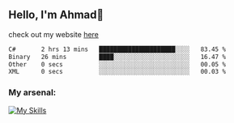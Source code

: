 
## Hello, I'm Ahmad👋

check out my website [here](https://ahmadalwi.com/)

<!--START_SECTION:waka-->

```txt
C#       2 hrs 13 mins   █████████████████████░░░░   83.45 %
Binary   26 mins         ████░░░░░░░░░░░░░░░░░░░░░   16.47 %
Other    0 secs          ░░░░░░░░░░░░░░░░░░░░░░░░░   00.05 %
XML      0 secs          ░░░░░░░░░░░░░░░░░░░░░░░░░   00.03 %
```

<!--END_SECTION:waka-->

### My arsenal:

[![My Skills](https://skillicons.dev/icons?i=js,ts,py,go,react,nextjs,svelte,nodejs,django,tailwind,html,css,sass,firebase,mongodb,postgres,mysql,redis,git,github,docker,vscode,figma,godot)](https://skillicons.dev)
